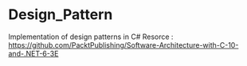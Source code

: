 # Design_Pattern
Implementation of design patterns in C#
Resorce : 
https://github.com/PacktPublishing/Software-Architecture-with-C-10-and-.NET-6-3E
